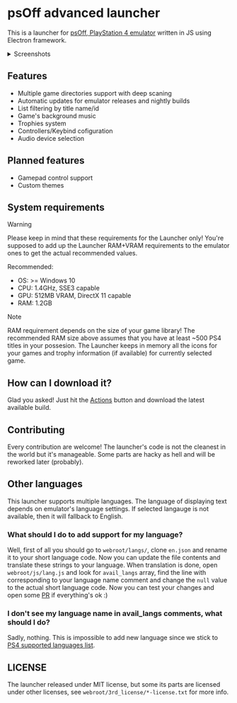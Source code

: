# psOff advanced launcher

This is a launcher for [psOff, PlayStation 4 emulator](https://github.com/SysRay/psOff_public/) written in JS using Electron framework.

<details>
  <summary>Screenshots</summary>

  ![screen1](/misc/screen1.png)
  ![screen2](/misc/screen2.png)
  ![screen3](/misc/screen3.png)
  ![screen4](/misc/screen4.png)
  ![screen5](/misc/screen5.png)

</details>

## Features
+ Multiple game directories support with deep scaning
+ Automatic updates for emulator releases and nightly builds
+ List filtering by title name/id
+ Game's background music
+ Trophies system
+ Controllers/Keybind cofiguration
+ Audio device selection

## Planned features
+ Gamepad control support
+ Custom themes

## System requirements

> [!WARNING]
> Please keep in mind that these requirements for the Launcher only!
> You're supposed to add up the Launcher RAM+VRAM requirements
> to the emulator ones to get the actual recommended values.

Recommended:
* OS: >= Windows 10
* CPU: 1.4GHz, SSE3 capable
* GPU: 512MB VRAM, DirectX 11 capable
* RAM: 1.2GB

> [!NOTE]
> RAM requirement depends on the size of your game library!
> The recommended RAM size above assumes that you have
> at least ~500 PS4 titles in your possesion.
> The Launcher keeps in memory all the icons for your games
> and trophy information (if available) for currently
> selected game.

## How can I download it?

Glad you asked! Just hit the [Actions](<https://github.com/igor725/adv-launch/actions?query=branch%3Amain>) button and download the latest available build.

## Contributing

Every contribution are welcome! The launcher's code is not the cleanest in the world but it's manageable.
Some parts are hacky as hell and will be reworked later (probably).

## Other languages

This launcher supports multiple languages. The language of displaying text depends on emulator's language settings. If selected langauge is not available, then it will fallback to English.

### What should I do to add support for my language?

Well, first of all you should go to `webroot/langs/`, clone `en.json` and rename it to your short language code. Now you can update the file contents and translate these strings to your language. When translation is done, open `webroot/js/lang.js` and look for `avail_langs` array, find the line with corresponding to your language name comment and change the `null` value to the actual short language code. Now you can test your changes and open some [PR](<https://github.com/igor725/adv-launch/pulls>) if everything's ok :)

### I don't see my language name in avail_langs comments, what should I do?

Sadly, nothing. This is impossible to add new language since we stick to [PS4 supported languages list](<https://www.psdevwiki.com/ps4/Languages>).

## LICENSE

The launcher released under MIT license, but some its parts are licensed under other licenses, see `webroot/3rd_license/*-license.txt` for more info.
